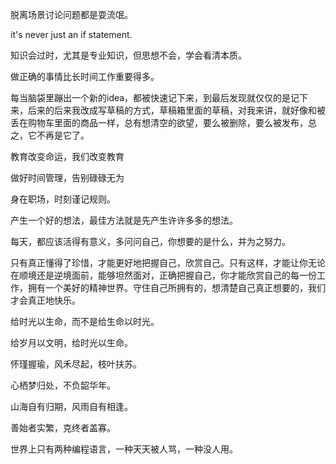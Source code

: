 脱离场景讨论问题都是耍流氓。

it's never just an if statement.

知识会过时，尤其是专业知识，但思想不会，学会看清本质。

做正确的事情比长时间工作重要得多。

每当脑袋里蹦出一个新的idea，都被快速记下来，到最后发现就仅仅的是记下来，后来的后来我改成写草稿的方式，草稿箱里面的草稿，对我来讲，就好像和被丢在购物车里面的商品一样，总有想清空的欲望，要么被删除，要么被发布，总之，它不再是它了。

教育改变命运，我们改变教育

做好时间管理，告别碌碌无为

身在职场，时刻谨记规则。

产生一个好的想法，最佳方法就是先产生许许多多的想法。

每天，都应该活得有意义，多问问自己，你想要的是什么，并为之努力。

只有真正懂得了珍惜，才能更好地把握自己，欣赏自己。只有这样，才能让你无论在顺境还是逆境面前，能够坦然面对，正确把握自己，你才能欣赏自己的每一份工作，拥有一个美好的精神世界。守住自己所拥有的，想清楚自己真正想要的，我们才会真正地快乐。

给时光以生命，而不是给生命以时光。

给岁月以文明，给时光以生命。

怀瑾握瑜，风禾尽起，枝叶扶苏。

心栖梦归处，不负韶华年。

山海自有归期，风雨自有相逢。

善始者实繁，克终者盖寡。

世界上只有两种编程语言，一种天天被人骂，一种没人用。
